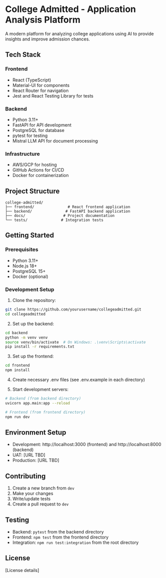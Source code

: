 # College Admitted - Application Analysis Platform

A modern platform for analyzing college applications using AI to provide insights and improve admission chances.

## Tech Stack

### Frontend
- React (TypeScript)
- Material-UI for components
- React Router for navigation
- Jest and React Testing Library for tests

### Backend
- Python 3.11+
- FastAPI for API development
- PostgreSQL for database
- pytest for testing
- Mistral LLM API for document processing

### Infrastructure
- AWS/GCP for hosting
- GitHub Actions for CI/CD
- Docker for containerization

## Project Structure
```
college-admitted/
├── frontend/               # React frontend application
├── backend/               # FastAPI backend application
├── docs/                 # Project documentation
└── tests/               # Integration tests
```

## Getting Started

### Prerequisites
- Python 3.11+
- Node.js 18+
- PostgreSQL 15+
- Docker (optional)

### Development Setup

1. Clone the repository:
```bash
git clone https://github.com/yourusername/collegeadmitted.git
cd collegeadmitted
```

2. Set up the backend:
```bash
cd backend
python -m venv venv
source venv/bin/activate  # On Windows: .\venv\Scripts\activate
pip install -r requirements.txt
```

3. Set up the frontend:
```bash
cd frontend
npm install
```

4. Create necessary .env files (see .env.example in each directory)

5. Start development servers:
```bash
# Backend (from backend directory)
uvicorn app.main:app --reload

# Frontend (from frontend directory)
npm run dev
```

## Environment Setup
- Development: http://localhost:3000 (frontend) and http://localhost:8000 (backend)
- UAT: [URL TBD]
- Production: [URL TBD]

## Contributing
1. Create a new branch from `dev`
2. Make your changes
3. Write/update tests
4. Create a pull request to `dev`

## Testing
- Backend: `pytest` from the backend directory
- Frontend: `npm test` from the frontend directory
- Integration: `npm run test:integration` from the root directory

## License
[License details]
